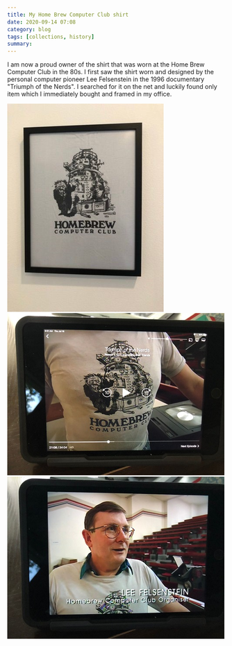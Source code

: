```yaml
---
title: My Home Brew Computer Club shirt
date: 2020-09-14 07:08
category: blog 
tags: [collections, history]
summary: 
---
```


I am now a proud owner of the shirt that was worn at the Home Brew Computer Club in the 80s. I first saw the shirt worn and designed by the personal computer pioneer Lee Felsenstein in the 1996 documentary "Triumph of the Nerds". I searched for it on the net and luckily found only item which I immediately bought and framed in my office.

![my homebrew shirt](/assets/images/collection/homebrew-shirt1.jpg)
![Lee Felsenstein 1](/assets/images/various/leefelsenstein1.jpg)
![Lee Felsenstein 2](/assets/images/various/leefelsenstein2.jpg)
